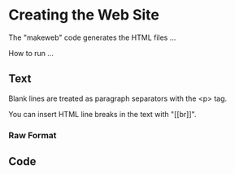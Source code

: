 Creating the Web Site
==================

The "makeweb" code generates the HTML files ...

How to run ...

## Text ##

Blank lines are treated as paragraph separators with the &lt;p&gt; tag.

You can insert HTML line breaks in the text with "[[br]]".

### Raw Format ###


## Code ##
